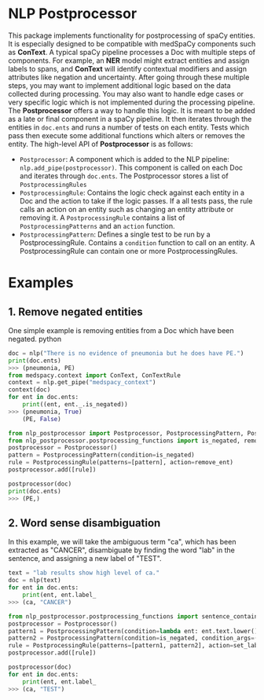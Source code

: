 # NLP Postprocessor
This package implements functionality for postprocessing of spaCy entities. It is especially designed to be compatible 
with medSpaCy components such as **ConText**.
A typical spaCy pipeline processes a Doc with multiple steps of components. For example, an **NER** model might
extract entities and assign labels to spans, and **ConText** will identify contextual modifiers and assign attributes 
like negation and uncertainty. After going through these multiple steps, you may want to implement additional logic 
based on the data collected during processing. You may also want to handle edge cases or very specific logic which is 
not implemented during the processing pipeline. 
The **Postprocessor** offers a way to handle this logic. It is meant to be added as a late or final component in a spaCy
pipeline. It then iterates through the entities in `doc.ents` and runs a number of tests on each entity. Tests which pass
then execute some additional functions which alters or removes the entity.
The high-level API of **Postprocessor** is as follows:
- `Postprocessor`: A component which is added to the NLP pipeline: `nlp.add_pipe(postprocessor)`. This component is 
called on each Doc and iterates through `doc.ents`. The Postprocessor stores a list of `PostprocessingRules`
- `PostprocessingRule`: Contains the logic check against each entity in a Doc and the action to take if the logic 
passes. If a all tests pass, the rule calls an action on an entity such as changing an entity attribute
or removing it. A `PostprocessingRule` contains a list of `PostprocessingPatterns` and an `action` function.
- `PostprocessingPattern`: Defines a single test to be run by a PostprocessingRule. Contains a `condition` function to 
call on an entity. A PostprocessingRule can contain one or more PostprocessingRules.
# Examples

## 1. Remove negated entities
One simple example is removing entities from a Doc which have been negated.
python

```python
doc = nlp("There is no evidence of pneumonia but he does have PE.")
print(doc.ents)
>>> (pneumonia, PE)
from medspacy.context import ConText, ConTextRule
context = nlp.get_pipe("medspacy_context")
context(doc)
for ent in doc.ents:
    print((ent, ent._.is_negated))
>>> (pneumonia, True)
    (PE, False)

from nlp_postprocessor import Postprocessor, PostprocessingPattern, PostprocessingRule
from nlp_postprocessor.postprocessing_functions import is_negated, remove_ent
postprocessor = Postprocessor()
pattern = PostprocessingPattern(condition=is_negated)
rule = PostprocessingRule(patterns=[pattern], action=remove_ent)
postprocessor.add([rule])

postprocessor(doc)
print(doc.ents)
>>> (PE,)
```

## 2. Word sense disambiguation
In this example, we will take the ambiguous term "ca", which has been extracted as "CANCER",
disambiguate by finding the word "lab" in the sentence, and assigning a new label of "TEST".

```python 
text = "lab results show high level of ca."
doc = nlp(text)
for ent in doc.ents:
    print(ent, ent.label_
>>> (ca, "CANCER")

from nlp_postprocessor.postprocessing_functions import sentence_contains, set_label
postprocessor = Postprocessor()
pattern1 = PostprocessingPattern(condition=lambda ent: ent.text.lower() == "ca")
pattern2 = PostprocessingPattern(condition=is_negated, condition_args=("lab",))
rule = PostprocessingRule(patterns=[pattern1, pattern2], action=set_label, action_args=("TEST",))
postprocessor.add([rule])

postprocessor(doc)
for ent in doc.ents:
    print(ent, ent.label_
>>> (ca, "TEST")
```

